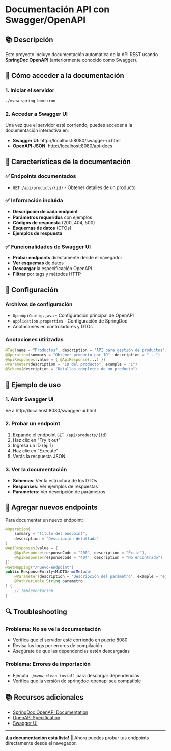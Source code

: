# Documentación API con Swagger/OpenAPI

## 📚 Descripción

Este proyecto incluye documentación automática de la API REST usando **SpringDoc OpenAPI** (anteriormente conocido como Swagger).

## 🚀 Cómo acceder a la documentación

### 1. Iniciar el servidor
```bash
./mvnw spring-boot:run
```

### 2. Acceder a Swagger UI
Una vez que el servidor esté corriendo, puedes acceder a la documentación interactiva en:

- **Swagger UI**: http://localhost:8080/swagger-ui.html
- **OpenAPI JSON**: http://localhost:8080/api-docs

## 📖 Características de la documentación

### ✅ Endpoints documentados
- `GET /api/products/{id}` - Obtener detalles de un producto

### ✅ Información incluida
- **Descripción de cada endpoint**
- **Parámetros requeridos** con ejemplos
- **Códigos de respuesta** (200, 404, 500)
- **Esquemas de datos** (DTOs)
- **Ejemplos de respuesta**

### ✅ Funcionalidades de Swagger UI
- **Probar endpoints** directamente desde el navegador
- **Ver esquemas** de datos
- **Descargar** la especificación OpenAPI
- **Filtrar** por tags y métodos HTTP

## 🔧 Configuración

### Archivos de configuración
- `OpenApiConfig.java` - Configuración principal de OpenAPI
- `application.properties` - Configuración de SpringDoc
- Anotaciones en controladores y DTOs

### Anotaciones utilizadas
```java
@Tag(name = "Productos", description = "API para gestión de productos")
@Operation(summary = "Obtener producto por ID", description = "...")
@ApiResponses(value = { @ApiResponse(...) })
@Parameter(description = "ID del producto", example = "1")
@Schema(description = "Detalles completos de un producto")
```

## 🎯 Ejemplo de uso

### 1. Abrir Swagger UI
Ve a http://localhost:8080/swagger-ui.html

### 2. Probar un endpoint
1. Expande el endpoint `GET /api/products/{id}`
2. Haz clic en "Try it out"
3. Ingresa un ID (ej: 1)
4. Haz clic en "Execute"
5. Verás la respuesta JSON

### 3. Ver la documentación
- **Schemas**: Ver la estructura de los DTOs
- **Responses**: Ver ejemplos de respuestas
- **Parameters**: Ver descripción de parámetros

## 📝 Agregar nuevos endpoints

Para documentar un nuevo endpoint:

```java
@Operation(
    summary = "Título del endpoint",
    description = "Descripción detallada"
)
@ApiResponses(value = {
    @ApiResponse(responseCode = "200", description = "Éxito"),
    @ApiResponse(responseCode = "404", description = "No encontrado")
})
@GetMapping("/nuevo-endpoint")
public ResponseEntity<MiDTO> miMetodo(
    @Parameter(description = "Descripción del parámetro", example = "ejemplo")
    @PathVariable String parametro
) {
    // Implementación
}
```

## 🔍 Troubleshooting

### Problema: No se ve la documentación
- Verifica que el servidor esté corriendo en puerto 8080
- Revisa los logs por errores de compilación
- Asegúrate de que las dependencias estén descargadas

### Problema: Errores de importación
- Ejecuta `./mvnw clean install` para descargar dependencias
- Verifica que la versión de springdoc-openapi sea compatible

## 📚 Recursos adicionales

- [SpringDoc OpenAPI Documentation](https://springdoc.org/)
- [OpenAPI Specification](https://swagger.io/specification/)
- [Swagger UI](https://swagger.io/tools/swagger-ui/)

---

**¡La documentación está lista! 🎉**
Ahora puedes probar tus endpoints directamente desde el navegador. 